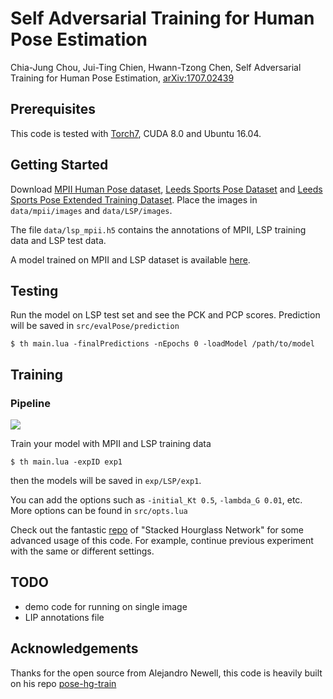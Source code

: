 # Self Adversarial Training for Human Pose Estimation

Chia-Jung Chou, Jui-Ting Chien, Hwann-Tzong Chen, Self Adversarial Training for Human Pose Estimation, [arXiv:1707.02439](https://arxiv.org/abs/1707.02439)

## Prerequisites

This code is tested with [Torch7](https://github.com/torch/torch7), CUDA 8.0 and Ubuntu 16.04.

## Getting Started

Download [MPII Human Pose dataset](http://human-pose.mpi-inf.mpg.de), [Leeds Sports Pose Dataset](http://sam.johnson.io/research/lsp.html) and
[Leeds Sports Pose Extended Training Dataset](http://sam.johnson.io/research/lspet.html). Place the images in `data/mpii/images` and `data/LSP/images`.

The file `data/lsp_mpii.h5` contains the annotations of MPII, LSP training data and LSP test data.

A model trained on MPII and LSP dataset is available [here](https://drive.google.com/file/d/0BzQZSyWHuFiUeTVUOVpQQzBTLVE/view?usp=sharing).

## Testing

Run the model on LSP test set and see the PCK and PCP scores. Prediction will be saved in `src/evalPose/prediction`
```
$ th main.lua -finalPredictions -nEpochs 0 -loadModel /path/to/model
```

## Training

### Pipeline
![](https://github.com/jessiechouuu/adversarial-pose/blob/master/figure/pipeline.png?raw=true)

Train your model with MPII and LSP training data
```
$ th main.lua -expID exp1
```
then the models will be saved in `exp/LSP/exp1`.

You can add the options such as `-initial_Kt 0.5`, `-lambda_G 0.01`, etc.
More options can be found in `src/opts.lua`

Check out the fantastic [repo](https://github.com/anewell/pose-hg-train) of "Stacked Hourglass Network" for some advanced usage of this code.
For example, continue previous experiment with the same or different settings.

## TODO
- demo code for running on single image
- LIP annotations file

## Acknowledgements

Thanks for the open source from Alejandro Newell,
this code is heavily built on his repo [pose-hg-train](https://github.com/anewell/pose-hg-train)
